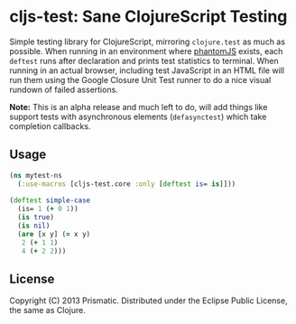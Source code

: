 # cljs-test: Sane ClojureScript Testing

Simple testing library for ClojureScript, mirroring `clojure.test` as much as possible. When running in an environment where [phantomJS](http://phantomjs.org/) exists, each `deftest` runs after declaration and prints test statistics to terminal. When running in an actual browser, including test JavaScript in an HTML file will run them using the Google Closure Unit Test runner to do a nice visual rundown of failed assertions.

 <b>Note:</b> This is an alpha release and much left to do, will add things like support tests with asynchronous elements (`defasynctest`) which take completion callbacks. 

## Usage

```clojure
(ns mytest-ns
  (:use-macros [cljs-test.core :only [deftest is= is]]))
  
(deftest simple-case
  (is= 1 (+ 0 1))
  (is true)
  (is nil)
  (are [x y] (= x y)
   2 (+ 1 1)
   4 (+ 2 2)))  
```


## License

Copyright (C) 2013 Prismatic.  Distributed under the Eclipse Public License, the same as Clojure.
